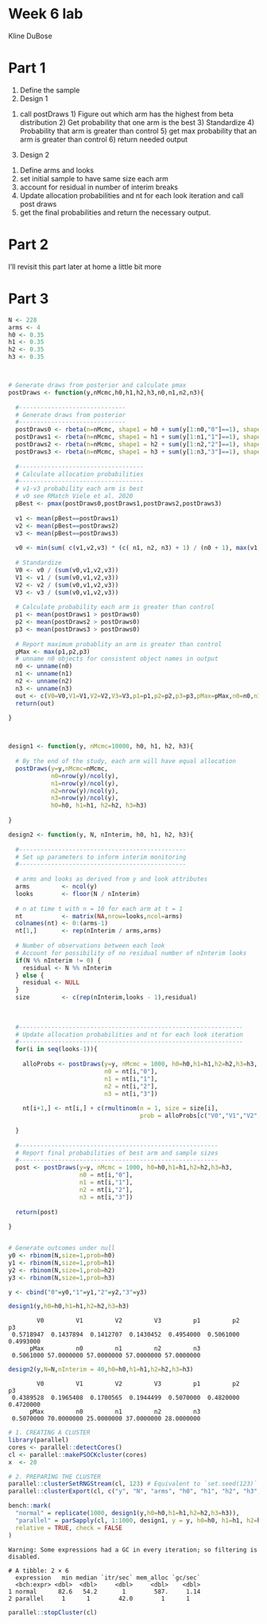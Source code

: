 Week 6 lab
================
Kline DuBose

# Part 1

1.  Define the sample
2.  Design 1

<!-- -->

1)  call postDraws 1) Figure out which arm has the highest from beta
    distribution 2) Get probability that one arm is the best 3)
    Standardize 4) Probability that arm is greater than control 5) get
    max probability that an arm is greater than control 6) return needed
    output

<!-- -->

3.  Design 2

<!-- -->

1)  Define arms and looks
2)  set initial sample to have same size each arm
3)  account for residual in number of interim breaks
4)  Update allocation probabilities and nt for each look iteration and
    call post draws
5)  get the final probabilities and return the necessary output.

# Part 2

I’ll revisit this part later at home a little bit more

# Part 3

``` r
N <- 228
arms <- 4
h0 <- 0.35
h1 <- 0.35
h2 <- 0.35
h3 <- 0.35



# Generate draws from posterior and calculate pmax
postDraws <- function(y,nMcmc,h0,h1,h2,h3,n0,n1,n2,n3){
  
  #------------------------------
  # Generate draws from posterior
  #------------------------------
  postDraws0 <- rbeta(n=nMcmc, shape1 = h0 + sum(y[1:n0,"0"]==1), shape2 = (1-h0) + n0 - sum(y[1:n0,"0"]==0))
  postDraws1 <- rbeta(n=nMcmc, shape1 = h1 + sum(y[1:n1,"1"]==1), shape2 = (1-h1) + n1 - sum(y[1:n1,"1"]==0))
  postDraws2 <- rbeta(n=nMcmc, shape1 = h2 + sum(y[1:n2,"2"]==1), shape2 = (1-h2) + n2 - sum(y[1:n2,"2"]==0))
  postDraws3 <- rbeta(n=nMcmc, shape1 = h3 + sum(y[1:n3,"3"]==1), shape2 = (1-h3) + n3 - sum(y[1:n3,"3"]==0))
  
  #-----------------------------------
  # Calculate allocation probabilities
  #-----------------------------------
  # v1-v3 probability each arm is best
  # v0 see RMatch Viele et al. 2020
  pBest <- pmax(postDraws0,postDraws1,postDraws2,postDraws3)
  
  v1 <- mean(pBest==postDraws1)
  v2 <- mean(pBest==postDraws2)
  v3 <- mean(pBest==postDraws3)
  
  v0 <- min(sum( c(v1,v2,v3) * (c( n1, n2, n3) + 1) / (n0 + 1), max(v1, v2, v3)) )
  
  # Standardize
  V0 <- v0 / (sum(v0,v1,v2,v3))
  V1 <- v1 / (sum(v0,v1,v2,v3))
  V2 <- v2 / (sum(v0,v1,v2,v3))
  V3 <- v3 / (sum(v0,v1,v2,v3))
  
  # Calculate probability each arm is greater than control
  p1 <- mean(postDraws1 > postDraws0)
  p2 <- mean(postDraws2 > postDraws0)
  p3 <- mean(postDraws3 > postDraws0)
  
  # Report maximum probablity an arm is greater than control
  pMax <- max(p1,p2,p3)
  # unname n0 objects for consistent object names in output
  n0 <- unname(n0)
  n1 <- unname(n1)
  n2 <- unname(n2)
  n3 <- unname(n3)
  out <- c(V0=V0,V1=V1,V2=V2,V3=V3,p1=p1,p2=p2,p3=p3,pMax=pMax,n0=n0,n1=n1,n2=n2,n3=n3)
  return(out)
  
}



design1 <- function(y, nMcmc=10000, h0, h1, h2, h3){
  
  # By the end of the study, each arm will have equal allocation
  postDraws(y=y,nMcmc=nMcmc,
            n0=nrow(y)/ncol(y),
            n1=nrow(y)/ncol(y),
            n2=nrow(y)/ncol(y),
            n3=nrow(y)/ncol(y),
            h0=h0, h1=h1, h2=h2, h3=h3)
  
}

design2 <- function(y, N, nInterim, h0, h1, h2, h3){
  
  #-----------------------------------------------
  # Set up parameters to inform interim monitoring
  #-----------------------------------------------
  
  # arms and looks as derived from y and look attributes
  arms         <- ncol(y)
  looks        <- floor(N / nInterim)
  
  # n at time t with n = 10 for each arm at t = 1
  nt           <- matrix(NA,nrow=looks,ncol=arms)
  colnames(nt) <- 0:(arms-1)
  nt[1,]       <- rep(nInterim / arms,arms)
  
  # Number of observations between each look
  # Account for possibility of no residual number of nInterim looks
  if(N %% nInterim != 0) {
    residual <- N %% nInterim
  } else {
    residual <- NULL
  }
  size         <- c(rep(nInterim,looks - 1),residual)
  
  
  
  #---------------------------------------------------------------
  # Update allocation probabilities and nt for each look iteration
  #---------------------------------------------------------------
  for(i in seq(looks-1)){
    
    alloProbs <- postDraws(y=y, nMcmc = 1000, h0=h0,h1=h1,h2=h2,h3=h3,
                           n0 = nt[i,"0"],
                           n1 = nt[i,"1"],
                           n2 = nt[i,"2"],
                           n3 = nt[i,"3"])
    
    nt[i+1,] <- nt[i,] + c(rmultinom(n = 1, size = size[i], 
                                     prob = alloProbs[c("V0","V1","V2","V3")]))
    
  }
  
  #--------------------------------------------------------
  # Report final probabilities of best arm and sample sizes
  #--------------------------------------------------------
  post <- postDraws(y=y, nMcmc = 1000, h0=h0,h1=h1,h2=h2,h3=h3,
                    n0 = nt[i,"0"],
                    n1 = nt[i,"1"],
                    n2 = nt[i,"2"],
                    n3 = nt[i,"3"])
  
  return(post)
  
}


# Generate outcomes under null
y0 <- rbinom(N,size=1,prob=h0)
y1 <- rbinom(N,size=1,prob=h1)
y2 <- rbinom(N,size=1,prob=h2)
y3 <- rbinom(N,size=1,prob=h3)

y <- cbind("0"=y0,"1"=y1,"2"=y2,"3"=y3)

design1(y,h0=h0,h1=h1,h2=h2,h3=h3)
```

            V0         V1         V2         V3         p1         p2         p3 
     0.5718947  0.1437894  0.1412707  0.1430452  0.4954000  0.5061000  0.4993000 
          pMax         n0         n1         n2         n3 
     0.5061000 57.0000000 57.0000000 57.0000000 57.0000000 

``` r
design2(y,N=N,nInterim = 40,h0=h0,h1=h1,h2=h2,h3=h3)
```

            V0         V1         V2         V3         p1         p2         p3 
     0.4389528  0.1965408  0.1700565  0.1944499  0.5070000  0.4820000  0.4720000 
          pMax         n0         n1         n2         n3 
     0.5070000 70.0000000 25.0000000 37.0000000 28.0000000 

``` r
# 1. CREATING A CLUSTER
library(parallel)
cores <- parallel::detectCores()
cl <- parallel::makePSOCKcluster(cores)    
x  <- 20

# 2. PREPARING THE CLUSTER
parallel::clusterSetRNGStream(cl, 123) # Equivalent to `set.seed(123)`
parallel::clusterExport(cl, c("y", "N", "arms", "h0", "h1", "h2", "h3", "postDraws"))

bench::mark(
  "normal" = replicate(1000, design1(y,h0=h0,h1=h1,h2=h2,h3=h3)), 
  "parallel" = parSapply(cl, 1:1000, design1, y = y, h0=h0, h1=h1, h2=h2, h3=h3), 
  relative = TRUE, check = FALSE
)
```

    Warning: Some expressions had a GC in every iteration; so filtering is
    disabled.

    # A tibble: 2 × 6
      expression   min median `itr/sec` mem_alloc `gc/sec`
      <bch:expr> <dbl>  <dbl>     <dbl>     <dbl>    <dbl>
    1 normal      82.6   54.2       1        587.     1.14
    2 parallel     1      1        42.0        1      1   

``` r
parallel::stopCluster(cl)
```
